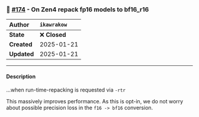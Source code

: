 ### 🔀 [#174](https://github.com/ikawrakow/ik_llama.cpp/pull/174) - On Zen4 repack fp16 models to bf16_r16

| **Author** | `ikawrakow` |
| :--- | :--- |
| **State** | ❌ **Closed** |
| **Created** | 2025-01-21 |
| **Updated** | 2025-01-21 |

---

#### Description

...when run-time-repacking is requested via `-rtr`

This massively improves performance. As this is opt-in, we do not worry about possible precision loss in the `f16 -> bf16` conversion.
